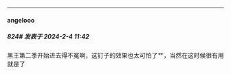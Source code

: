 
*****

####  angelooo  
##### 824#       发表于 2024-2-4 11:42

黑王第二季开始进去得不冤啊，这钉子的效果也太可怕了艹，当然在这时候很有用就是了

